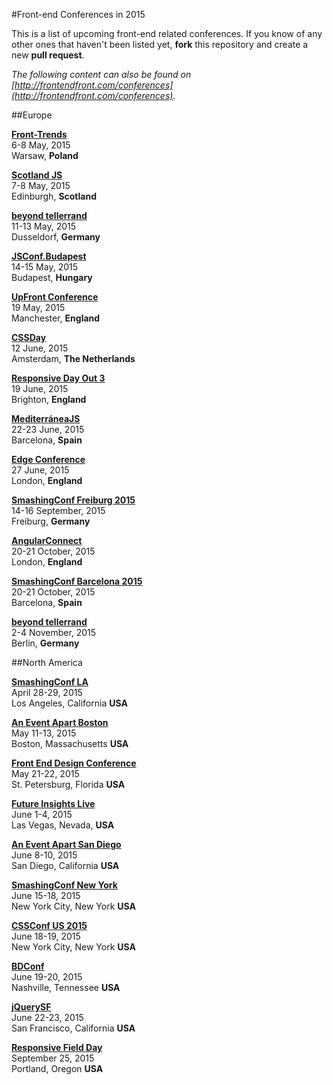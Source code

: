 #Front-end Conferences in 2015

This is a list of upcoming front-end related conferences. If you know of any other ones that haven't been listed yet, **fork** this repository and create a new **pull request**.

*The following content can also be found on [http://frontendfront.com/conferences](http://frontendfront.com/conferences).*

##Europe

[**Front-Trends**](http://front-trends.com/)  
6-8 May, 2015  
Warsaw, **Poland**

[**Scotland JS**](http://scotlandjs.com/)  
7-8 May, 2015  
Edinburgh, **Scotland**

[**beyond tellerrand**](http://beyondtellerrand.com/)  
11-13 May, 2015  
Dusseldorf, **Germany**

[**JSConf.Budapest**](http://jsconfbp.com/)  
14-15 May, 2015  
Budapest, **Hungary**

[**UpFront Conference**](http://upfrontconf.com/)  
19 May, 2015  
Manchester, **England**

[**CSSDay**](http://cssday.nl/)  
12 June, 2015  
Amsterdam, **The Netherlands**

[**Responsive Day Out 3**](http://responsiveconf.com/)  
19 June, 2015  
Brighton, **England**

[**MediterráneaJS**](http://mediterraneajs.eu/)  
22-23 June, 2015  
Barcelona, **Spain**

[**Edge Conference**](https://edgeconf.com/2015-london)  
27 June, 2015  
London, **England**

[**SmashingConf Freiburg 2015**](http://www.smashingconf.com)  
14-16 September, 2015  
Freiburg, **Germany**

[**AngularConnect**](http://angularconnect.com/)  
20-21 October, 2015  
London, **England**

[**SmashingConf Barcelona 2015**](http://www.smashingconf.com)  
20-21 October, 2015  
Barcelona, **Spain**

[**beyond tellerrand**](http://beyondtellerrand.com/)  
2-4 November, 2015  
Berlin, **Germany**


##North America

[**SmashingConf LA**](http://www.smashingconf.com/)  
April 28-29, 2015  
Los Angeles, California **USA**

[**An Event Apart Boston**](http://aneventapart.com/event/boston-2015)  
May 11-13, 2015  
Boston, Massachusetts **USA**

[**Front End Design Conference**](http://frontenddesignconference.com)  
May 21-22, 2015  
St. Petersburg, Florida **USA**  

[**Future Insights Live**](https://futureinsightslive.com/las-vegas-2015/)  
June 1-4, 2015  
Las Vegas, Nevada, **USA**

[**An Event Apart San Diego**](http://aneventapart.com/event/san-diego-2015)  
June 8-10, 2015  
San Diego, California **USA**

[**SmashingConf New York**](http://www.smashingconf.com/)  
June 15-18, 2015  
New York City, New York **USA**

[**CSSConf US 2015**](http://2015.cssconf.com/)  
June 18-19, 2015  
New York City, New York **USA**

[**BDConf**](http://bdconf.com/)  
June 19-20, 2015  
Nashville, Tennessee **USA**

[**jQuerySF**](http://jquerysf.com/)  
June 22-23, 2015  
San Francisco, California **USA**

[**Responsive Field Day**](http://www.responsivefieldday.com/)  
September 25, 2015  
Portland, Oregon **USA**